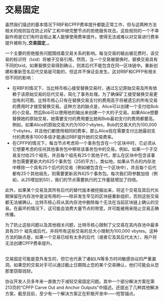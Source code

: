 # 交易固定

虽然我们描述的基本情况下RBF和CPFP费率提升都能正常工作，但与这两种方法相关的规则旨在防止对矿工和中继完整节点的拒绝服务攻击。这些规则的一个不幸副作用是它们有时会阻止某人能够使用费率提升。使得无法或难以对交易进行费率提升被称为_**交易固定**_。

一个主要的拒绝服务问题围绕着交易关系的影响。每当交易的输出被花费时，该交易的标识符（txid）将被子交易引用。然而，当一个交易被替换时，替换交易具有不同的txid。如果替换交易得到确认，则其后代不能包含在同一区块链中。重新创建和重新签名后代交易是可能的，但这并不保证会发生。这对RBF和CPFP有相关但不同的影响：

* 在RBF的情况下，当比特币核心接受替换交易时，通过忘记原始交易及所有依赖于该原始交易的后代交易，简化了事务处理。为了确保矿工接受替换交易更加有利可图，比特币核心只有在替换交易支付的费用高于将被遗忘的所有交易的费用时才接受替换交易。这种方法的缺点是，Alice可以创建一个支付给Bob的小交易。然后Bob可以使用他的输出来创建一个大的子交易。如果Alice想要替换她的原始交易，她需要支付的费用要比她和Bob最初支付的费用都要高。例如，如果Alice的原始交易大约为100个vbytes，Bob的交易大约为100,000个vbytes，并且他们都使用相同的费率，那么Alice现在需要支付比她最初支付的费用多1000多倍才能通过RBF提升她的交易费率。
* 在CPFP的情况下，每当节点考虑将一个事务包含在一个区块中时，它必须从它想要考虑的任何其他事务包中移除该事务包中的交易。例如，如果一个子交易支付给25个祖先，并且每个祖先有25个其他子代，那么在区块中包含该事务包需要更新大约625个事务包（25的平方）。类似地，如果从节点的内存池中移除一个具有25个后代的交易（例如被包含在一个区块中），并且每个后代都有25个其他祖先，则需要更新另外625个事务包。每次我们将参数加倍（例如，从25增加到50），我们的节点需要执行的工作量就增加了四倍。

&#x20;      此外，如果某个交易及其所有后代的替代版本被挖掘出来，将这个交易及其后代长期保留在内存池中是没有用的——除非发生罕见的区块链重新组织，否则这些交易都无法被确认。比特币核心将从其内存池中删除每个无法在当前区块链上确认的交易。在最坏的情况下，这可能会浪费大量节点的带宽，并可能被用来阻止交易正确传播。

&#x20;       为了防止这些问题以及其他相关问题，比特币核心限制了父交易在其内存池中最多具有25个     祖先或后代，并将所有这些交易的总大小限制为100,000 vbytes。这种方法的缺点是，如果一个交易已经有太多的后代（或者它及其后代太大），用户将无法创建CPFP费率提升。

\
交易固定可能是意外发生的，但它也代表了诸如LN等多方时间敏感协议的严重漏洞。如果您的交易对手可以通过截止日期阻止您的某个交易确认，他们可能会从您那里窃取钱财。

协议开发人员多年来一直致力于减轻交易固定问题。其中一个部分解决方案在第213页的“CPFP Carve Out and Anchor Outputs”中描述。还提出了几种其他解决方案，截至目前，至少有一个解决方案正在积极开发中——短暂锚点。
